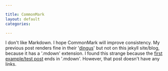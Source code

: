 ```yaml
---

title: CommonMark
layout: default
categories: 

---
```



I don't like Markdown.
I hope CommonMark will improve consistency.
My previous post renders fine in their
'[dingus](http://jgm.github.io/stmd/js/)'
but not on this jekyll site/blog,
because it has a '.mdown' extension.
I found this strange because the
[first example/test post](https://github.com/nhoss2/jekyll-bootstrap/blob/gh-pages/_posts/2011/2011-08-03-first-post.mdown)
ends in '.mdown'.
However, that post doesn't have any links.

